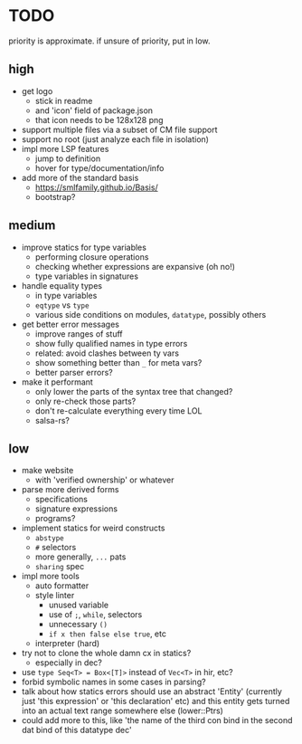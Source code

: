 # TODO

priority is approximate. if unsure of priority, put in low.

## high

- get logo
  - stick in readme
  - and 'icon' field of package.json
  - that icon needs to be 128x128 png
- support multiple files via a subset of CM file support
- support no root (just analyze each file in isolation)
- impl more LSP features
  - jump to definition
  - hover for type/documentation/info
- add more of the standard basis
  - https://smlfamily.github.io/Basis/
  - bootstrap?

## medium

- improve statics for type variables
  - performing closure operations
  - checking whether expressions are expansive (oh no!)
  - type variables in signatures
- handle equality types
  - in type variables
  - `eqtype` vs `type`
  - various side conditions on modules, `datatype`, possibly others
- get better error messages
  - improve ranges of stuff
  - show fully qualified names in type errors
  - related: avoid clashes between ty vars
  - show something better than `_` for meta vars?
  - better parser errors?
- make it performant
  - only lower the parts of the syntax tree that changed?
  - only re-check those parts?
  - don't re-calculate everything every time LOL
  - salsa-rs?

## low

- make website
  - with 'verified ownership' or whatever
- parse more derived forms
  - specifications
  - signature expressions
  - programs?
- implement statics for weird constructs
  - `abstype`
  - `#` selectors
  - more generally, `...` pats
  - `sharing` spec
- impl more tools
  - auto formatter
  - style linter
    - unused variable
    - use of `;`, `while`, selectors
    - unnecessary `()`
    - `if x then false else true`, etc
  - interpreter (hard)
- try not to clone the whole damn cx in statics?
  - especially in dec?
- use `type Seq<T> = Box<[T]>` instead of `Vec<T>` in hir, etc?
- forbid symbolic names in some cases in parsing?
- talk about how statics errors should use an abstract 'Entity' (currently just 'this expression' or 'this declaration' etc) and this entity gets turned into an actual text range somewhere else (lower::Ptrs)
- could add more to this, like 'the name of the third con bind in the second dat bind of this datatype dec'
